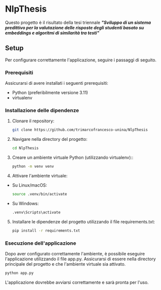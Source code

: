 # NlpThesis

Questo progetto è il risultato della tesi triennale ***"Sviluppo di un sistema predittivo per la valutazione delle risposte degli studenti basato su embeddings e algoritmi di similarità tra testi"***

## Setup

Per configurare correttamente l'applicazione, seguire i passaggi di seguito.

### Prerequisiti

Assicurarsi di avere installati i seguenti prerequisiti:

- Python (preferibilmente versione 3.11)
- virtualenv

### Installazione delle dipendenze

1. Clonare il repository:

   ```bash
   git clone https://github.com/trimarcofrancesco-unina/NlpThesis

2. Navigare nella directory del progetto:

   ```bash
   cd NlpThesis

3. Creare un ambiente virtuale Python (utilizzando virtualenv)::

   ```bash
   python -m venv venv

4. Attivare l'ambiente virtuale:
- Su Linux/macOS:
   ```bash
   source .venv/bin/activate
- Su Windows:
   ```bash
   .venv\Scripts\activate

5. Installare le dipendenze del progetto utilizzando il file requirements.txt:
   ```bash
   pip install -r requirements.txt

### Esecuzione dell'applicazione

Dopo aver configurato correttamente l'ambiente, è possibile eseguire l'applicazione utilizzando il file app.py. Assicurarsi di essere nella directory principale del progetto e che l'ambiente virtuale sia attivato.
   ```bash
   python app.py
```
L'applicazione dovrebbe avviarsi correttamente e sarà pronta per l'uso.
